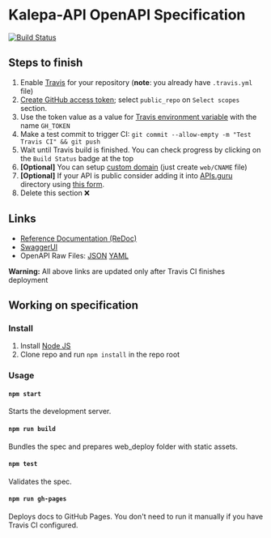 # Kalepa-API OpenAPI Specification
[![Build Status](https://travis-ci.org/unizar-30226-2019-06/Kalepa-API-Doc.svg?branch=master)](https://travis-ci.com/unizar-30226-2019-06/Kalepa-API-Doc)
## Steps to finish

1. Enable [Travis](https://docs.travis-ci.com/user/getting-started/#To-get-started-with-Travis-CI%3A) for your repository (**note**: you already have `.travis.yml` file)
1. [Create GitHub access token](https://help.github.com/articles/creating-an-access-token-for-command-line-use/); select `public_repo` on `Select scopes` section.
1. Use the token value as a value for [Travis environment variable](https://docs.travis-ci.com/user/environment-variables/#Defining-Variables-in-Repository-Settings) with the name `GH_TOKEN`
1. Make a test commit to trigger CI: `git commit --allow-empty -m "Test Travis CI" && git push`
1. Wait until Travis build is finished. You can check progress by clicking on the `Build Status` badge at the top
1. **[Optional]** You can setup [custom domain](https://help.github.com/articles/using-a-custom-domain-with-github-pages/) (just create `web/CNAME` file)
1. **[Optional]** If your API is public consider adding it into [APIs.guru](https://APIs.guru) directory using [this form](https://apis.guru/add-api/).
1. Delete this section ❌

## Links

- [Reference Documentation (ReDoc)](https://unizar-30226-2019-06.github.io/Kalepa-API-Doc/)
- [SwaggerUI](https://unizar-30226-2019-06.github.io/Kalepa-API-Doc/swagger-ui/)
- OpenAPI Raw Files: [JSON](https://unizar-30226-2019-06.github.io/Kalepa-API-Doc/openapi.json) [YAML](https://unizar-30226-2019-06.github.io/Kalepa-API-Doc/openapi.yaml)

**Warning:** All above links are updated only after Travis CI finishes deployment

## Working on specification
### Install

1. Install [Node JS](https://nodejs.org/)
2. Clone repo and run `npm install` in the repo root

### Usage

#### `npm start`
Starts the development server.

#### `npm run build`
Bundles the spec and prepares web_deploy folder with static assets.

#### `npm test`
Validates the spec.

#### `npm run gh-pages`
Deploys docs to GitHub Pages. You don't need to run it manually if you have Travis CI configured.
